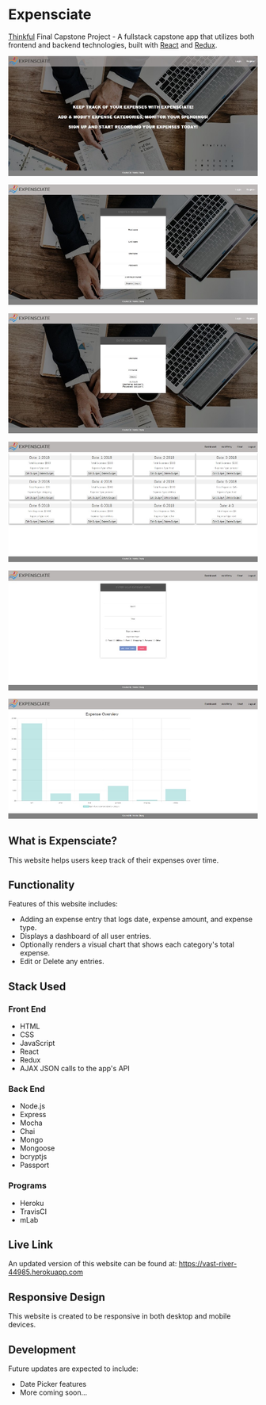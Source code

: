 <h1>Expensciate</h1>

<p><a href="https://www.thinkful.com/">Thinkful</a> Final Capstone Project - A fullstack capstone app that utilizes both frontend and backend technologies, built with <a href="https://react.js.org">React</a> and <a href="https://redux.js.org">Redux</a>.

![homepage](https://github.com/venniechang/fullstack-capstone-client/blob/master/public/images/homepage.jpg)

![register](https://github.com/venniechang/fullstack-capstone-client/blob/master/public/images/register.jpg)

![login](https://github.com/venniechang/fullstack-capstone-client/blob/master/public/images/login.jpg)

![dashboard](https://github.com/venniechang/fullstack-capstone-client/blob/master/public/images/dashboard.jpg)

![addentry](https://github.com/venniechang/fullstack-capstone-client/blob/master/public/images/addentry.jpg)

![chart](https://github.com/venniechang/fullstack-capstone-client/blob/master/public/images/chart.jpg)

<h2>What is Expensciate?</h2>
<p>This website helps users keep track of their expenses over time.</p>

<h2>Functionality</h2>
<p>Features of this website includes:</p>
<ul>
	<li>Adding an expense entry that logs date, expense amount, and expense type.</li>
	<li>Displays a dashboard of all user entries.</li>
	<li>Optionally renders a visual chart that shows each category's total expense.</li>
	<li>Edit or Delete any entries.</li>
</ul>

<h2>Stack Used</h2>
<h3>Front End</h3>
<ul>
	<li>HTML</li>
	<li>CSS</li>
	<li>JavaScript</li>
	<li>React</li>
	<li>Redux</li>
	<li>AJAX JSON calls to the app's API</li>
</ul>

<h3>Back End</h3>
<ul>
	<li>Node.js</li>
	<li>Express</li>
	<li>Mocha</li>
	<li>Chai</li>
	<li>Mongo</li>
	<li>Mongoose</li>
	<li>bcryptjs</li>
	<li>Passport</li>
</ul>

<h3>Programs</h3>
<ul>
	<li>Heroku</li>
	<li>TravisCI</li>
	<li>mLab</li>
</ul>

<h2>Live Link</h2>
<p>An updated version of this website can be found at: <a href="https://vast-river-44985.herokuapp.com">https://vast-river-44985.herokuapp.com</a></p>

<h2>Responsive Design</h2>
<p>This website is created to be responsive in both desktop and mobile devices.</p>

<h2>Development</h2>
<p>Future updates are expected to include:</p>
<ul>
	<li>Date Picker features</li>
	<li>More coming soon...</li>
</ul>


